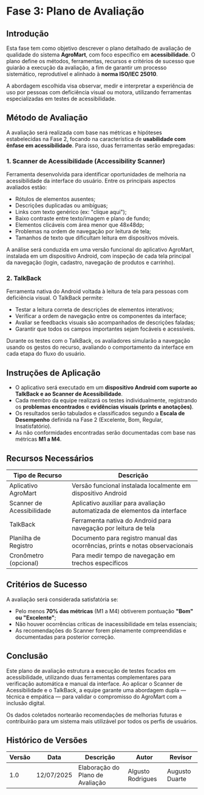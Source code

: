 # Fase 3: Plano de Avaliação

## Introdução

Esta fase tem como objetivo descrever o plano detalhado de avaliação de qualidade do sistema **AgroMart**, com foco específico em **acessibilidade**. O plano define os métodos, ferramentas, recursos e critérios de sucesso que guiarão a execução da avaliação, a fim de garantir um processo sistemático, reprodutível e alinhado à **norma ISO/IEC 25010**.

A abordagem escolhida visa observar, medir e interpretar a experiência de uso por pessoas com deficiência visual ou motora, utilizando ferramentas especializadas em testes de acessibilidade.

## Método de Avaliação

A avaliação será realizada com base nas métricas e hipóteses estabelecidas na Fase 2, focando na característica de **usabilidade com ênfase em acessibilidade**. Para isso, duas ferramentas serão empregadas:

### 1. Scanner de Acessibilidade (Accessibility Scanner)

Ferramenta desenvolvida para identificar oportunidades de melhoria na acessibilidade da interface do usuário. Entre os principais aspectos avaliados estão:

* Rótulos de elementos ausentes;
* Descrições duplicadas ou ambíguas;
* Links com texto genérico (ex: "clique aqui");
* Baixo contraste entre texto/imagem e plano de fundo;
* Elementos clicáveis com área menor que 48x48dp;
* Problemas na ordem de navegação por leitura de tela;
* Tamanhos de texto que dificultam leitura em dispositivos móveis.

A análise será conduzida em uma versão funcional do aplicativo AgroMart, instalada em um dispositivo Android, com inspeção de cada tela principal da navegação (login, cadastro, navegação de produtos e carrinho).

### 2. TalkBack

Ferramenta nativa do Android voltada à leitura de tela para pessoas com deficiência visual. O TalkBack permite:

* Testar a leitura correta de descrições de elementos interativos;
* Verificar a ordem de navegação entre os componentes da interface;
* Avaliar se feedbacks visuais são acompanhados de descrições faladas;
* Garantir que todos os campos importantes sejam focáveis e acessíveis.

Durante os testes com o TalkBack, os avaliadores simularão a navegação usando os gestos do recurso, avaliando o comportamento da interface em cada etapa do fluxo do usuário.

## Instruções de Aplicação

* O aplicativo será executado em um **dispositivo Android com suporte ao TalkBack e ao Scanner de Acessibilidade**.
* Cada membro da equipe realizará os testes individualmente, registrando os **problemas encontrados** e **evidências visuais (prints e anotações)**.
* Os resultados serão tabulados e classificados segundo a **Escala de Desempenho** definida na Fase 2 (Excelente, Bom, Regular, Insatisfatório).
* As não conformidades encontradas serão documentadas com base nas métricas **M1 a M4**.

## Recursos Necessários

| Tipo de Recurso           | Descrição                                                                     |
| ------------------------- | ----------------------------------------------------------------------------- |
| Aplicativo AgroMart       | Versão funcional instalada localmente em dispositivo Android                  |
| Scanner de Acessibilidade | Aplicativo auxiliar para avaliação automatizada de elementos da interface     |
| TalkBack                  | Ferramenta nativa do Android para navegação por leitura de tela               |
| Planilha de Registro      | Documento para registro manual das ocorrências, prints e notas observacionais |
| Cronômetro (opcional)     | Para medir tempo de navegação em trechos específicos                          |

## Critérios de Sucesso

A avaliação será considerada satisfatória se:

* Pelo menos **70% das métricas** (M1 a M4) obtiverem pontuação **"Bom" ou "Excelente"**;
* Não houver ocorrências críticas de inacessibilidade em telas essenciais;
* As recomendações do Scanner forem plenamente compreendidas e documentadas para posterior correção.

## Conclusão

Este plano de avaliação estrutura a execução de testes focados em acessibilidade, utilizando duas ferramentas complementares para verificação automática e manual da interface. Ao aplicar o Scanner de Acessibilidade e o TalkBack, a equipe garante uma abordagem dupla — técnica e empática — para validar o compromisso do AgroMart com a inclusão digital.

Os dados coletados nortearão recomendações de melhorias futuras e contribuirão para um sistema mais utilizável por todos os perfis de usuários.


## Histórico de Versões

| Versão | Data       | Descrição                         | Autor             | Revisor           |
| ------ | ---------- | --------------------------------- | ----------------- | ----------------- |
| 1.0    | 12/07/2025 | Elaboração do Plano de Avaliação  | Algusto Rodrigues | Augusto Duarte    |
